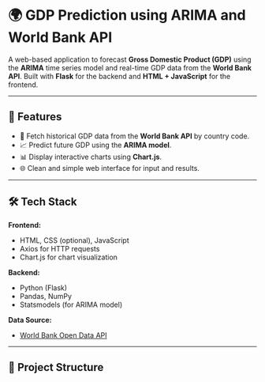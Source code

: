 # 🌍 GDP Prediction using ARIMA and World Bank API

A web-based application to forecast **Gross Domestic Product (GDP)** using the **ARIMA** time series model and real-time GDP data from the **World Bank API**. Built with **Flask** for the backend and **HTML + JavaScript** for the frontend.

---

## 🚀 Features

- 🔄 Fetch historical GDP data from the **World Bank API** by country code.
- 📈 Predict future GDP using the **ARIMA model**.
- 📊 Display interactive charts using **Chart.js**.
- 🌐 Clean and simple web interface for input and results.

---

## 🛠️ Tech Stack

**Frontend:**

- HTML, CSS (optional), JavaScript
- Axios for HTTP requests
- Chart.js for chart visualization

**Backend:**

- Python (Flask)
- Pandas, NumPy
- Statsmodels (for ARIMA model)

**Data Source:**

- [World Bank Open Data API](https://data.worldbank.org/)

---

## 📁 Project Structure
